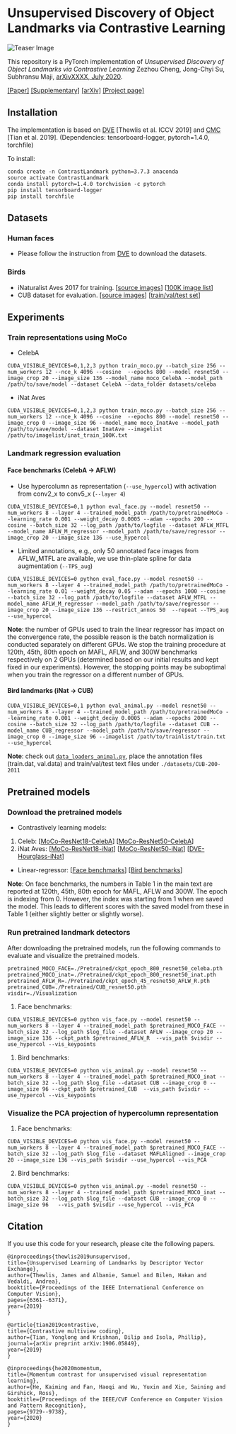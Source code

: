 # Unsupervised Discovery of Object Landmarks via Contrastive Learning

![Teaser Image](https://people.cs.umass.edu/~zezhoucheng/contrastive_landmark/figs/fig1.png)

This repository is a PyTorch implementation of <i>Unsupervised
Discovery of Object Landmarks via Contrastive Learning</i> Zezhou
Cheng, Jong-Chyi Su, Subhransu Maji, <u>arXivXXXX, July 2020</u>. 

[[Paper]]()  [[Supplementary]]() [[arXiv]]() [[Project page]](https://people.cs.umass.edu/~zezhoucheng/contrastive_landmark/)  


## Installation

The implementation is based on
[DVE](https://github.com/jamt9000/DVE/tree/master/misc/datasets)
[Thewlis et al. ICCV 2019] and
[CMC](https://github.com/HobbitLong/CMC) [Tian et al. 2019]. (Dependencies: tensorboard-logger, pytorch=1.4.0, torchfile)

To install: 
```
conda create -n ContrastLandmark python=3.7.3 anaconda
source activate ContrastLandmark
conda install pytorch=1.4.0 torchvision -c pytorch
pip install tensorboard-logger
pip install torchfile
```

## Datasets 

### Human faces
* Please follow the instruction from [DVE](https://github.com/jamt9000/DVE/tree/master/misc/datasets) to download the datasets. 

### Birds
* iNaturalist Aves 2017 for training. [[source images](https://github.com/visipedia/inat_comp/tree/master/2017)] [[100K image list](https://people.cs.umass.edu/~zezhoucheng/contrastive_landmark/datasets/inat_aves_100K.txt)]
* CUB dataset for evaluation. [[source images](http://www.vision.caltech.edu/visipedia/CUB-200-2011.html)] [[train/val/test set](https://people.cs.umass.edu/~zezhoucheng/contrastive_landmark/datasets/cub_filelist.zip)]

## Experiments

### Train representations using MoCo

* CelebA 
```
CUDA_VISIBLE_DEVICES=0,1,2,3 python train_moco.py --batch_size 256 --num_workers 12 --nce_k 4096 --cosine  --epochs 800 --model resnet50 --image_crop 20 --image_size 136 --model_name moco_CelebA --model_path /path/to/save/model --dataset CelebA --data_folder datasets/celeba
```
* iNat Aves
```
CUDA_VISIBLE_DEVICES=0,1,2,3 python train_moco.py --batch_size 256 --num_workers 12 --nce_k 4096 --cosine  --epochs 800 --model resnet50 --image_crop 0 --image_size 96 --model_name moco_InatAve --model_path /path/to/save/model --dataset InatAve --imagelist /path/to/imagelist/inat_train_100K.txt
```

### Landmark regression evaluation

#### Face benchmarks (CelebA → AFLW)

- Use hypercolumn as representation (`--use_hypercol`) with activation from conv2_x to conv5_x (`--layer 4`)
```
CUDA_VISIBLE_DEVICES=0,1 python eval_face.py --model resnet50 --num_workers 8 --layer 4 --trained_model_path /path/to/pretrainedMoCo --learning_rate 0.001 --weight_decay 0.0005 --adam --epochs 200 --cosine --batch_size 32 --log_path /path/to/logfile --dataset AFLW_MTFL --model_name AFLW_M_regressor --model_path /path/to/save/regressor --image_crop 20 --image_size 136 --use_hypercol
```

- Limited annotations, e.g., only 50 annotated face images from AFLW_MTFL are available, we use thin-plate spline for data augmentation (`--TPS_aug`)
```
CUDA_VISIBLE_DEVICES=0 python eval_face.py --model resnet50 --num_workers 8 --layer 4 --trained_model_path /path/to/pretrainedMoCo --learning_rate 0.01 --weight_decay 0.05 --adam --epochs 1000 --cosine --batch_size 32 --log_path /path/to/logfile --dataset AFLW_MTFL --model_name AFLW_M_regressor --model_path /path/to/save/regressor --image_crop 20 --image_size 136 --restrict_annos 50  --repeat --TPS_aug --use_hypercol
```

**Note**: the number of GPUs used to train the linear regressor has
impact on the convergence rate, the possible reason is the batch
normalization is conducted separately on different GPUs. 
We stop the training procedure at 120th, 45th, 80th epoch on MAFL, AFLW, and 300W
benchmarks respectively on 2 GPUs (determined based on our initial
results and kept fixed in our experiments).
However, the stopping points may be suboptimal when you train
the regressor on a different number of GPUs. 

#### Bird landmarks (iNat → CUB)

```
CUDA_VISIBLE_DEVICES=0,1 python eval_animal.py --model resnet50 --num_workers 8 --layer 4 --trained_model_path /path/to/pretrainedMoCo --learning_rate 0.001 --weight_decay 0.0005 --adam --epochs 2000 --cosine --batch_size 32 --log_path /path/to/logfile --dataset CUB --model_name CUB_regressor --model_path /path/to/save/regressor --image_crop 0 --image_size 96 --imagelist /path/to/trainlist/train.txt --use_hypercol
```

**Note**: check out [`data_loaders_animal.py`](./data_loader/data_loaders_animal.py), place the annotation files (train.dat, val.data) and train/val/test text files under `./datasets/CUB-200-2011`


## Pretrained models

### Download the pretrained models

* Contrastively learning models:
 1. Celeb:
[[MoCo-ResNet18-CelebA](https://www.dropbox.com/sh/f9act9d7wlspm3c/AAACHwe9BZVKFQkokvGvhYrKa?dl=0)]
[[MoCo-ResNet50-CelebA](https://www.dropbox.com/sh/jys3jerh0utxr49/AAAEzPJ3ZN4XLUmc4pmXEytFa?dl=0)]
 2. iNat Aves:
[[MoCo-ResNet18-iNat](https://www.dropbox.com/sh/vf6l9t4e5rbzaf1/AAAgeIcD-TjYHw9B41LcIMbTa?dl=0])] 
[[MoCo-ResNet50-iNat](https://www.dropbox.com/sh/g1folefnc351eyf/AAD5bmVrvNesTY8Put95WIV0a?dl=0)] 
[[DVE-Hourglass-iNat](https://www.dropbox.com/sh/hmks0is2v67zn5x/AABS4cxUlH-oVv8zH8pzgLzSa?dl=0)]

* Linear-regressor: 
[[Face benchmarks](https://www.dropbox.com/sh/cx3m6s4soompt9r/AADDDPeYeOtvCazN7x53vXiFa?dl=0)] 
[[Bird benchmarks](https://www.dropbox.com/sh/jqn6umci2vlngkb/AAB5740XNLzyAQSPohjkXUOOa?dl=0)]

**Note**: On face benchmarks, the numbers in Table 1 in the main text are reported at 120th, 45th, 80th epoch for MAFL, AFLW and 300W. The epoch is indexing from 0. However, the index was starting from 1 when we saved the model. This leads to different scores with the saved model from these in Table 1 (either slightly better or slightly worse).  

### Run pretrained landmark detectors

After downloading the pretrained models, run the following commands to evaluate and visualize the pretrained models.

```
pretrained_MOCO_FACE=./Pretrained/ckpt_epoch_800_resnet50_celeba.pth
pretrained_MOCO_inat=./Pretrained/ckpt_epoch_800_resnet50_inat.pth
pretrained_AFLW_R=./Pretrained/ckpt_epoch_45_resnet50_AFLW_R.pth
pretrained_CUB=./Pretrained/CUB_resnet50.pth
visdir=./Visualization
```

1. Face benchmarks:
```
CUDA_VISIBLE_DEVICES=0 python vis_face.py --model resnet50 --num_workers 8 --layer 4 --trained_model_path $pretrained_MOCO_FACE --batch_size 32 --log_path $log_file --dataset AFLW --image_crop 20 --image_size 136 --ckpt_path $pretrained_AFLW_R  --vis_path $visdir --use_hypercol --vis_keypoints
```

1. Bird benchmarks:
```
CUDA_VISIBLE_DEVICES=0 python vis_animal.py --model resnet50 --num_workers 8 --layer 4 --trained_model_path $pretrained_MOCO_inat --batch_size 32 --log_path $log_file --dataset CUB --image_crop 0 --image_size 96 --ckpt_path $pretrained_CUB  --vis_path $visdir --use_hypercol --vis_keypoints
```

### Visualize the PCA projection of hypercolumn representation

1. Face benchmarks:
```
CUDA_VISIBLE_DEVICES=0 python vis_face.py --model resnet50 --num_workers 8 --layer 4 --trained_model_path $pretrained_MOCO_FACE --batch_size 32 --log_path $log_file --dataset MAFLAligned --image_crop 20 --image_size 136 --vis_path $visdir --use_hypercol --vis_PCA
```

2. Bird benchmarks:
```
CUDA_VISIBLE_DEVICES=0 python vis_animal.py --model resnet50 --num_workers 8 --layer 4 --trained_model_path $pretrained_MOCO_inat --batch_size 32 --log_path $log_file --dataset CUB --image_crop 0 --image_size 96   --vis_path $visdir --use_hypercol --vis_PCA
```

## Citation
If you use this code for your research, please cite the following papers.

```
@inproceedings{thewlis2019unsupervised,
title={Unsupervised Learning of Landmarks by Descriptor Vector Exchange},
author={Thewlis, James and Albanie, Samuel and Bilen, Hakan and Vedaldi, Andrea},
booktitle={Proceedings of the IEEE International Conference on Computer Vision},
pages={6361--6371},
year={2019}
}

@article{tian2019contrastive,
title={Contrastive multiview coding},
author={Tian, Yonglong and Krishnan, Dilip and Isola, Phillip},
journal={arXiv preprint arXiv:1906.05849},
year={2019}
}

@inproceedings{he2020momentum,
title={Momentum contrast for unsupervised visual representation learning},
author={He, Kaiming and Fan, Haoqi and Wu, Yuxin and Xie, Saining and Girshick, Ross},
booktitle={Proceedings of the IEEE/CVF Conference on Computer Vision and Pattern Recognition},
pages={9729--9738},
year={2020}
}
```

